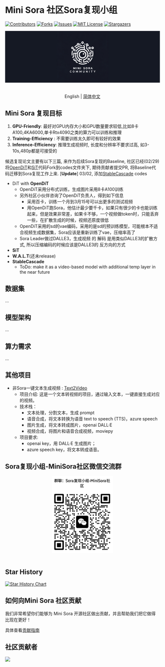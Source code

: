 # Mini Sora 社区Sora复现小组

<!-- PROJECT SHIELDS -->

[![Contributors][contributors-shield]][contributors-url]
[![Forks][forks-shield]][forks-url]
[![Issues][issues-shield]][issues-url]
[![MIT License][license-shield]][license-url]
[![Stargazers][stars-shield]][stars-url]
<br />

<!-- PROJECT LOGO -->
<div align="center">

<img src="../assets/logo.jpg" width="600"/>
  <div>&nbsp;</div>
  <div align="center">
  </div>
</div>

<div align="center">

English | [简体中文](https://github.com/mini-sora/minisora/blob/main/README_CN.md)  

</div>

## Mini Sora 复现目标

1. **GPU-Friendly**: 最好对GPU内存大小和GPU数量要求较低,比如8卡A100,4KA6000,单卡Rtx4090之类的算力可以训练和推理
2. **Training-Efficiency** : 不需要训练太久即可有较好的效果
3. **Inference-Efficiency**: 推理生成视频时, 长度和分辨率不要求过高, 如3-10s,480p都是可接受的

候选复现论文主要有以下三篇, 来作为后续Sora复现的Baseline, 社区已经(02/29)将[OpenDiT](https://github.com/NUS-HPC-AI-Lab/OpenDiT)和[SiT](https://github.com/willisma/SiT)代码Fork到codes文件夹下, 期待贡献者提交PR, 将Baseline代码迁移到Sora复现工作上来. [**Update**] 03/02, 添加[StableCascade](https://github.com/Stability-AI/StableCascade) codes

- DiT with **OpenDiT**
  - OpenDiT采用分布式训练，生成图片采用8卡A100训练
  - 另外社区小伙伴咨询了OpenDiT负责人，得到如下信息
    - 采用百卡，训练一个月到3月15号可以出更多的测试视频
    - 用OpenDiT跑Sora，他估计最少要千卡，如果只有很少的卡也能训练起来，但是效果非常差，如果卡不够，一个视频做token时，只能丢弃一些，在扩散生成的时候，视频还原度很低
  - OpenDiT采用的sd的vae编码，采用的是sd的预训练模型，可能根本不适合视频生成数据集，Sora应该是重新训练了vae，压缩率高了
  - Sora Leader做过DALLE3，生成视频 的 解码 是用类似DALLE3的扩散方式, 所以压缩编码的时候应该是DALLE3的 反方向的方式
- **SiT**
- **W.A.L.T**(还未release)
- **StableCascade**
  - ToDo: make it as a video-based model with additional temp layer in the near future

## 数据集

...

## 模型架构

...

## 算力需求

...

## 其他项目

- 非Sora一键文本生成视频 : [Text2Video](./Others/Text2Video.md)
  - 项目介绍: 这是一个文本转视频的项目，通过输入文本，一键直接生成对应的视频。
  - 技术栈：
    - 文本处理，分割文本，生成 prompt
    - 语音合成，将文本转换为语音 text to speech (TTS)，azure speech
    - 图片生成，将文本转成图片，openai DALL·E
    - 视频合成，将图片和语音合成视频，moviepy
  - 项目要求:
    - openai key，用 DALL·E 生成图片；
    - azure speech key，将文本转成语音。
  
<!-- 
**提交PR或者Issue后**, 可以申请加入MiniSora贡献者社群并申请加入 Sora 有关论文复现小组！

<div align="center">

<img src="assets/sora-reproduce.png" width="200"/>
  <div>&nbsp;</div>
  <div align="center">
  </div>
</div>
-->

## Sora复现小组-MiniSora社区微信交流群

<div align="center">

<img src="../assets/sora-reproduce.png" width="200"/>
  <div>&nbsp;</div>
  <div align="center">
  </div>
</div>

## Star History

[![Star History Chart](https://api.star-history.com/svg?repos=mini-sora/minisora&type=Date)](https://star-history.com/#mini-sora/minisora&Date)

## 如何向Mini Sora 社区贡献

我们非常希望你们能够为 Mini Sora 开源社区做出贡献，并且帮助我们把它做得比现在更好！

具体查看[贡献指南](../docs/CONTRIBUTING.md)

## 社区贡献者

<!-- readme: collaborators,contributors -start -->

<!-- readme: collaborators,contributors -end -->

<a href="https://github.com/mini-sora/minisora/graphs/contributors">
  <img src="https://contrib.rocks/image?repo=mini-sora/minisora" />
</a>

[your-project-path]: mini-sora/minisora
[contributors-shield]: https://img.shields.io/github/contributors/mini-sora/minisora.svg?style=flat-square
[contributors-url]: https://github.com/mini-sora/minisora/graphs/contributors
[forks-shield]: https://img.shields.io/github/forks/mini-sora/minisora.svg?style=flat-square
[forks-url]: https://github.com/mini-sora/minisora/network/members
[stars-shield]: https://img.shields.io/github/stars/mini-sora/minisora.svg?style=flat-square
[stars-url]: https://github.com/mini-sora/minisora/stargazers
[issues-shield]: https://img.shields.io/github/issues/mini-sora/minisora.svg?style=flat-square
[issues-url]: https://img.shields.io/github/issues/mini-sora/minisora.svg
[license-shield]: https://img.shields.io/github/license/mini-sora/minisora.svg?style=flat-square
[license-url]: https://github.com/mini-sora/minisora/blob/main/LICENSE